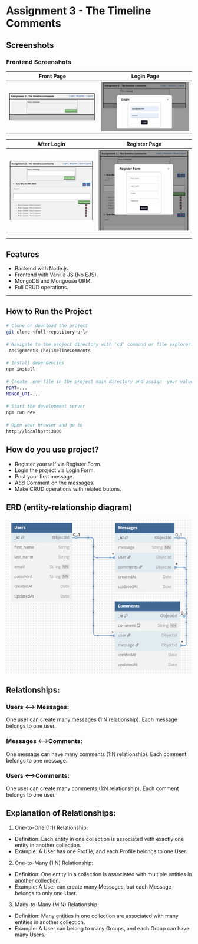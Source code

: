 # Assignment 3 - The Timeline Comments

## Screenshots

### Frontend Screenshots

| Front Page | Login Page |
|------------|------------|
| ![Front Page](./front-end/images/front.png) | ![Login Page](./front-end/images/front-login.png) |

| After Login | Register Page |
|-------------|---------------|
| ![After Login](./front-end/images/front-after-login.png) | ![Register Page](./front-end/images/register.png) |

---

## Features

- Backend with Node.js.
- Frontend with Vanilla JS (No EJS).
- MongoDB and Mongoose ORM.
- Full CRUD operations.

---

## How to Run the Project

```bash
# Clone or download the project
git clone <full-repository-url>

# Navigate to the project directory with 'cd' command or file explorer.
 Assignment3-TheTimelineComments

# Install dependencies
npm install

# Create .env file in the project main directory and assign  your values  to the variables.
PORT=...   
MONGO_URI=...

# Start the development server
npm run dev

# Open your browser and go to
http://localhost:3000
```

## How do you use project?
- Register yourself via Register Form.
- Login the project via Login Form.
- Post your first message.
- Add Comment on the messages.
- Make CRUD operations with related butons.

## ERD (entity-relationship diagram)
![ERD](./front-end/images/erd-db.png)

## Relationships:

### Users <--> Messages:
One user can create many messages (1:N relationship).
Each message belongs to one user.

### Messages <-->Comments:
One message can have many comments (1:N relationship).
Each comment belongs to one message.

### Users <-->Comments:
One user can create many comments (1:N relationship).
Each comment belongs to one user.

## Explanation of Relationships:

1. One-to-One (1:1) Relationship:
- Definition: Each entity in one collection is associated with exactly one entity in another collection.
- Example: A User has one Profile, and each Profile belongs to one User.
2. One-to-Many (1:N) Relationship:
- Definition: One entity in a collection is associated with multiple entities in another collection.
- Example: A User can create many Messages, but each Message belongs to only one User.
3. Many-to-Many (M:N) Relationship:
- Definition: Many entities in one collection are associated with many entities in another collection.
- Example: A User can belong to many Groups, and each Group can have many Users.